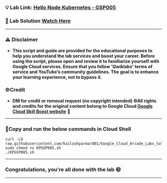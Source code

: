 
### 💡 Lab Link: [Hello Node Kubernetes - GSP005](https://www.cloudskillsboost.google/focuses/564?parent=catalog)

### 🚀 Lab Solution [Watch Here](https://youtu.be/0EWmmsCSvUA)

---

### ⚠️ Disclaimer

- **This script and guide are provided for  the educational purposes to help you understand the lab services and boost your career. Before using the script, please open and review it to familiarize yourself with Google Cloud services. Ensure that you follow 'Qwiklabs' terms of service and YouTube’s community guidelines. The goal is to enhance your learning experience, not to bypass it.**

### ©Credit

- **DM for credit or removal request (no copyright intended) ©All rights and credits for the original content belong to Google Cloud [Google Cloud Skill Boost website](https://www.cloudskillsboost.google/)** 🙏

---

### 🚨Copy and run the below commands in Cloud Shell

```
curl -LO raw.githubusercontent.com/kailashparmar801/Google_Cloud_Arcade_Labs_Solutions/master/Hello%20Node%20Kubernetes/KPGSP005.sh
sudo chmod +x KPGSP005.sh
./KPGSP005.sh
```

---

### Congratulations, you're all done with the lab 😄

---
